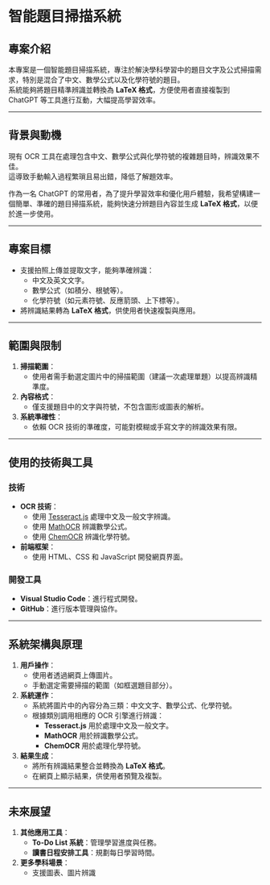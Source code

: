 # 智能題目掃描系統

## 專案介紹
本專案是一個智能題目掃描系統，專注於解決學科學習中的題目文字及公式掃描需求，特別是混合了中文、數學公式以及化學符號的題目。  
系統能夠將題目精準辨識並轉換為 **LaTeX 格式**，方便使用者直接複製到 ChatGPT 等工具進行互動，大幅提高學習效率。

---

## 背景與動機
現有 OCR 工具在處理包含中文、數學公式與化學符號的複雜題目時，辨識效果不佳。  
這導致手動輸入過程繁瑣且易出錯，降低了解題效率。  

作為一名 ChatGPT 的常用者，為了提升學習效率和優化用戶體驗，我希望構建一個簡單、準確的題目掃描系統，能夠快速分辨題目內容並生成 **LaTeX 格式**，以便於進一步使用。

---

## 專案目標
- 支援拍照上傳並提取文字，能夠準確辨識：
  - 中文及英文文字。
  - 數學公式（如積分、根號等）。
  - 化學符號（如元素符號、反應箭頭、上下標等）。
- 將辨識結果轉為 **LaTeX 格式**，供使用者快速複製與應用。

---

## 範圍與限制
1. **掃描範圍**：
   - 使用者需手動選定圖片中的掃描範圍（建議一次處理單題）以提高辨識精準度。
2. **內容格式**：
   - 僅支援題目中的文字與符號，不包含圖形或圖表的解析。
3. **系統準確性**：
   - 依賴 OCR 技術的準確度，可能對模糊或手寫文字的辨識效果有限。

---

## 使用的技術與工具
### 技術
- **OCR 技術**：
  - 使用 [Tesseract.js](https://github.com/naptha/tesseract.js) 處理中文及一般文字辨識。
  - 使用 [MathOCR](https://github.com/Physikerwelt/MathOCR) 辨識數學公式。
  - 使用 [ChemOCR](https://github.com/BowenFu/ChemOCR) 辨識化學符號。
- **前端框架**：
  - 使用 HTML、CSS 和 JavaScript 開發網頁界面。

### 開發工具
- **Visual Studio Code**：進行程式開發。
- **GitHub**：進行版本管理與協作。

---

## 系統架構與原理
1. **用戶操作**：
   - 使用者透過網頁上傳圖片。
   - 手動選定需要掃描的範圍（如框選題目部分）。
2. **系統運作**：
   - 系統將圖片中的內容分為三類：中文文字、數學公式、化學符號。
   - 根據類別調用相應的 OCR 引擎進行辨識：
     - **Tesseract.js** 用於處理中文及一般文字。
     - **MathOCR** 用於辨識數學公式。
     - **ChemOCR** 用於處理化學符號。
3. **結果生成**：
   - 將所有辨識結果整合並轉換為 **LaTeX 格式**。
   - 在網頁上顯示結果，供使用者預覽及複製。

---

## 未來展望
1. **其他應用工具**：
   - **To-Do List 系統**：管理學習進度與任務。
   - **讀書日程安排工具**：規劃每日學習時間。
2. **更多學科場景**：
   - 支援圖表、圖片辨識
